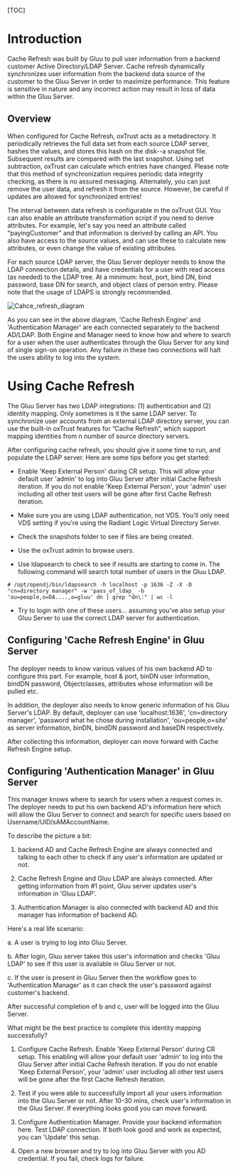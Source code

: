[TOC]

# Introduction

Cache Refresh was built by Gluu to pull user information from a backend
customer Active Directory/LDAP Server. Cache refresh dynamically
synchronizes user information from the backend data source of the
customer to the Gluu Server in order to maximize performance. This
feature is sensitive in nature and any incorrect action may result in
loss of data within the Gluu Server.

## Overview
When configured for Cache Refresh, oxTrust acts as a metadirectory. It
periodically retrieves the full data set from each source LDAP server,
hashes the values, and stores this hash on the disk--a snapshot file.
Subsequent results are compared with the last snapshot. Using set
subtraction, oxTrust can calculate which entries have changed. Please
note that this method of synchronization requires periodic data
integrity checking, as there is no assured messaging. Alternately, you
can just remove the user data, and refresh it from the source. However,
be careful if updates are allowed for synchronized entries!

The interval between data refresh is configurable in the oxTrust GUI.
You can also enable an attribute transformation script if you need to
derive attributes. For example, let's say you need an attribute called
“payingCustomer” and that information is derived by calling an API. You
also have access to the source values, and can use these to calculate
new attributes, or even change the value of existing attributes.

For each source LDAP server, the Gluu Server deployer needs to know the
LDAP connection details, and have credentials for a user with read
access (as needed) to the LDAP tree. At a minimum: host, port, bind DN,
bind password, base DN for search, and object class of person entry.
Please note that the usage of LDAPS is strongly recommended.

![Cahce_refresh_diagram](https://cloud.githubusercontent.com/assets/5271048/8237617/4df7d88e-15b6-11e5-98eb-5bb0376b9750.png)

As you can see in the above diagram, 'Cache Refresh Engine' and
'Authentication Manager' are each connected separately to the backend
AD/LDAP. Both Engine and Manager need to know how and where to search
for a user when the user authenticates through the Gluu Server for any
kind of single sign-on operation. Any failure in these two connections
will halt the users ability to log into the system.

# Using Cache Refresh

The Gluu Server has two LDAP integrations: (1) authentication and (2)
identity mapping. Only sometimes is it the same LDAP server. To
synchronize user accounts from an external LDAP directory server, you
can use the built-in oxTrust features for ”Cache Refresh”, which support
mapping identities from n number of source directory servers.

After configuring cache refresh, you should give it some time to run,
and populate the LDAP server. Here are some tips before you get started:

* Enable 'Keep External Person' during CR setup. This will allow your
default user 'admin' to log into Gluu Server after initial Cache Refresh
iteration. If you do not enable 'Keep External Person', your 'admin'
user including all other test users will be gone after first Cache
Refresh iteration.

* Make sure you are using LDAP authentication, not VDS. You'll only need
VDS setting if you're using the Radiant Logic Virtual Directory Server.

* Check the snapshots folder to see if files are being created.

* Use the oxTrust admin to browse users.

* Use ldapsearch to check to see if results are starting to come in. The
following command will search total number of users in the Gluu LDAP.

```
# /opt/opendj/bin/ldapsearch -h localhost -p 1636 -Z -X -D "cn=directory manager" -w 'pass_of_ldap_ -b 'ou=people,o=DA....,o=gluu' dn | grep "dn\:" | wc -l
```

* Try to login with one of these users… assuming you've also setup your
Gluu Server to use the correct LDAP server for authentication.

## Configuring 'Cache Refresh Engine' in Gluu Server
The deployer needs to know various values of his own backend AD to
configure this part. For example, host & port, binDN user information,
bindDN password, Objectclasses, attributes whose information will be
pulled etc.

In addition, the deployer also needs to know generic information of his
Gluu Server's LDAP. By default, deployer can use 'localhost:1636',
'cn=directory manager', 'password what he chose during installation',
'ou=people,o=site' as server information, binDN, bindDN password and
baseDN respectively.

After collecting this information, deployer can move forward with Cache
Refresh Engine setup.

## Configuring 'Authentication Manager' in Gluu Server
This manager knows where to search for users when a request comes in.
The deployer needs to put his own backend AD's information here which
will allow the Gluu Server to connect and search for specific users
based on Username/UID/sAMAccountName.

To describe the picture a bit:

1. backend AD and Cache Refresh Engine are always connected and talking
to each other to check if any user's information are updated or not.

2. Cache Refresh Engine and Gluu LDAP are always connected. After
getting information from #1 point, Gluu server updates user's
information in 'Gluu LDAP'.

3. Authentication Manager is also connected with backend AD and this
manager has information of backend AD.

Here's a real life scenario:

a. A user is trying to log into Gluu Server.

b. After login, Gluu server takes this user's information and checks
'Gluu LDAP' to see if this user is available in Gluu Server or not.

c. If the user is present in Gluu Server then the workflow goes to
'Authentication Manager' as it can check the user's password against
customer's backend.

After successful completion of b and c, user will be logged into the
Gluu Server.

What might be the best practice to complete this identity mapping
successfully?

1. Configure Cache Refresh. Enable 'Keep External Person' during CR
setup. This enabling will allow your default user 'admin' to log into
the Gluu Server after initial Cache Refresh iteration. If you do not
enable 'Keep External Person', your 'admin' user including all other
test users will be gone after the first Cache Refresh iteration.

2. Test if you were able to successfully import all your users
information into the Gluu Server or not. After 10-30 mins, check user's
information in the Gluu Server. If everything looks good you can move
forward.

3. Configure Authentication Manager. Provide your backend information
here. Test LDAP connection. If both look good and work as expected, you
can 'Update' this setup.

4. Open a new browser and try to log into Gluu Server with you AD
credential. If you fail, check logs for failure.

